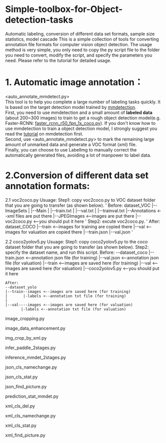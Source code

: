# Simple-toolbox-for-Object-detection-tasks
Automatic labeling, conversion of different data set formats, sample size statistics, model cascade 
This is a simple collection of tools for converting annotation file formats for computer vision object detection. The usage method is very simple, you only need to copy the py script file to the folder you need to convert, modify the script, and specify the parameters you need. Please refer to the tutorial for detailed usage. 

# 1. Automatic image annotation：
<auto_annotate_mmdetect.py>  
This tool is to help you complete a large number of labeling tasks quickly. It is based on the target detection model trained by [mmdetection](https://github.com/open-mmlab/mmdetection).   
First, you need to use mmdetection and a small amount of **labeled data** (about 200~300 images) to train to get a rough object detection model(e.g. Faster-RCNN: [faster_rcnn_r50_fpn_1x_coco.py](https://github.com/open-mmlab/mmdetection/tree/master/configs/faster_rcnn)). If you don't know how to use mmdetection to train a object detection model, I strongly suggest you read the [tutorial](https://github.com/open-mmlab/mmdetection/blob/master/docs/2_new_data_model.md) on mmdetection first.  
Second, use <auto_annotate_mmdetect.py> to mark the remaining large amount of unmarked data and generate a VOC format (xml) file.   
Finally, you can choose to use LabelImg to manually correct the automatically generated files, avoiding a lot of manpower to label data.   



# 2.Conversion of different data set annotation formats:
2.1 voc2coco.py
Usuage:
Step1: copy voc2coco.py to VOC dataset folder that you are going to transfer (as shown below).
'
  Before:
  dataset_VOC
  |--ImageSets
  |  |--Main
  |     |--train.txt
  |     |--val.txt
  |     |--trainval.txt
  |--Annotations  <--xml files are put there
  |--JPEGImages   <--images are put there
  |--voc2coco.py <--you should put it here 
'
Step2: excute voc2coco.py.
'
After:
dataset_COCO
  |--train  <--images for training are copied there
  |--val    <--images for valuation are copied there
  |--train.json
  |--val.json
'

2.2 coco2yolov5.py
Usuage:
 Step1: copy coco2yolov5.py to the coco dataset folder that you are going to transfer (as shown below).
 Step2: specify the dataset name, and run this script.
    Before:
    --dataset_coco
    |--train.json <--annotation json file (for training)
    |--val.json   <--annotation json file (for valuation)
    |--train      <--images are saved here (for training)
    |--val        <--images are saved here (for valuation)
    |--coco2yolov5.py <--you should put it here

    After:
    --dataset_yolo
    |--train--images <--images are saved here (for training)
    |       |-labels <--annotation txt file (for training)
    |
    |--val----images <--images are saved here (for valuation)
           |-labels <--annotation txt file (for valuation)


image_cropping.py

image_data_enhancement.py

img_crop_by_xml.py

infer_paddle_2stages.py

inference_mmdet_2stages.py

json_cls_namechange.py

json_cls_stat.py

json_find_picture.py



prediction_stat_mmdet.py



xml_cls_del.py

xml_cls_namechange.py

xml_cls_stat.py

xml_find_picture.py
